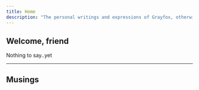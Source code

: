 ```yaml
---
title: Home
description: "The personal writings and expressions of Grayfox, otherwise known as you too and everyone else. It is a loving and silly place."
---
```


## Welcome, friend

Nothing to say..yet

---

## Musings